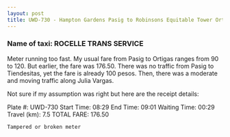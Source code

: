 ```yaml
---
layout: post
title: UWD-730 - Hampton Gardens Pasig to Robinsons Equitable Tower Ortigas
---
```


### Name of taxi: ROCELLE TRANS SERVICE

Meter running too fast. My usual fare from Pasig to Ortigas ranges from 90 to 120. But earlier, the fare was 176.50. There was no traffic from Pasig to Tiendesitas, yet the fare is already 100 pesos. Then, there was a moderate and moving traffic along Julia Vargas.

Not sure if my assumption was right but here are the receipt details:

Plate #: UWD-730
Start Time: 08:29
End Time: 09:01
Waiting Time: 00:29
Travel (km): 7.5
TOTAL FARE: 176.50

```Tampered or broken meter```
